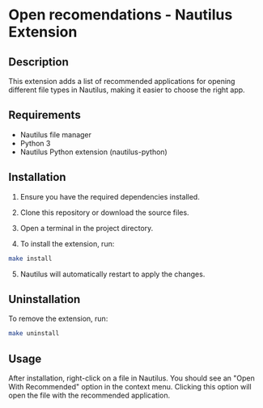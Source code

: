 # Open recomendations - Nautilus Extension

## Description

This extension adds a list of recommended applications for opening different file types in Nautilus, making it easier to choose the right app.

## Requirements

- Nautilus file manager
- Python 3
- Nautilus Python extension (nautilus-python)

## Installation

1. Ensure you have the required dependencies installed.

2. Clone this repository or download the source files.

3. Open a terminal in the project directory.

4. To install the extension, run:

```bash
make install
```

5. Nautilus will automatically restart to apply the changes.

## Uninstallation

To remove the extension, run:

```bash
make uninstall
```

## Usage

After installation, right-click on a file in Nautilus. You should see an "Open With Recommended" option in the context menu. Clicking this option will open the file with the recommended application.